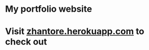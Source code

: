 # My portfolio website
# Visit [zhantore.herokuapp.com](https://zhantore.herokuapp.com/) to check out